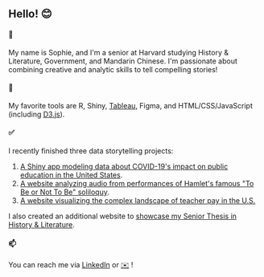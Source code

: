 ## Hello! 😊

#### 📝
My name is Sophie, and I'm a senior at Harvard studying History & Literature, Government, and Mandarin Chinese. I'm passionate about combining creative and analytic skills to tell compelling stories!

#### 🧰 
My favorite tools are R, Shiny, [Tableau](https://public.tableau.com/profile/sophie.bauder#!/), Figma, and HTML/CSS/JavaScript (including [D3.js](https://observablehq.com/@sophiebaud11)).

#### ✅
I recently finished three data storytelling projects:
1. [A Shiny app modeling data about COVID-19's impact on public education in the United States](https://sophie-bauder.shinyapps.io/COVID19-and-Education/).
2. [A website analyzing audio from performances of Hamlet's famous "To Be or Not To Be" soliloquy](https://sophiebaud11.github.io/tobeornottobe_public/).
3. [A website visualizing the complex landscape of teacher pay in the U.S.](https://sophiebaud11.github.io/teacher-pay/)

I also created an additional website to [showcase my Senior Thesis in History & Literature](https://sophiebaud11.github.io/alt-thesis/).

#### 📫  
You can reach me via [LinkedIn](https://www.linkedin.com/in/sophie-bauder/) or [✉️](sophiebauder@college.harvard.edu) !
